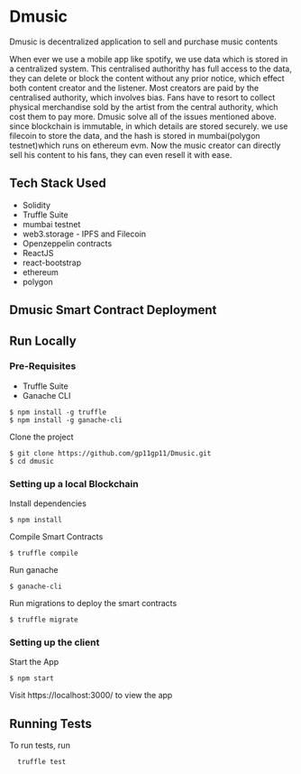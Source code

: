 # Dmusic
Dmusic is decentralized application to sell and purchase music contents

When ever we use a mobile app like spotify, we use data which is stored in a centralized system. This centralised authorithy has full access to the data, they can delete or block the content without any prior notice, which effect both content creator and the listener. Most creators are paid by the centralised authority, which involves bias. Fans have to resort to collect physical merchandise sold by the artist from the central authority, which cost them to pay more.
Dmusic solve all of the issues mentioned above. since blockchain is immutable, in which details are stored securely.
we use filecoin to store the data, and the hash is stored in mumbai(polygon testnet)which runs on ethereum evm.
Now the music creator can directly sell his content to his fans, they can even resell it with ease.




## Tech Stack Used

- Solidity
- Truffle Suite
- mumbai testnet
- web3.storage - IPFS and Filecoin
- Openzeppelin contracts
- ReactJS
- react-bootstrap
- ethereum
- polygon

## Dmusic Smart Contract Deployment



## Run Locally

### Pre-Requisites

- Truffle Suite
- Ganache CLI

```
$ npm install -g truffle
$ npm install -g ganache-cli
```  
Clone the project

```
$ git clone https://github.com/gp11gp11/Dmusic.git
$ cd dmusic
```
### Setting up a local Blockchain
Install dependencies

```
$ npm install
```

Compile Smart Contracts

```
$ truffle compile
```

Run ganache

```
$ ganache-cli
```  

Run migrations to deploy the smart contracts

```
$ truffle migrate
```  

### Setting up the client

Start the App

```
$ npm start
```

Visit https://localhost:3000/ to view the app


## Running Tests

To run tests, run

```
  truffle test
```
